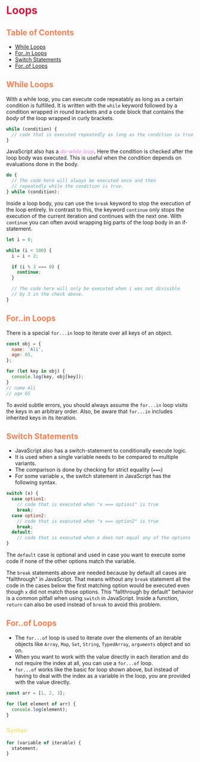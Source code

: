 <style>
r { color: Crimson }
o { color: Coral }
y { color: Khaki }
g { color: MediumSpringGreen }
b { color: SkyBlue }
i { color: Violet }
h { color:  Plum }
hh { color: Pink }
</style>
# <r>Loops</r>

## <o>Table of Contents</o>

* [While Loops](#while-loops)
* [For..in Loops](#forin-loops)
* [Switch Statements](#switch-statements)
* [For..of Loops](#forof-loops)

## <o>While Loops</o>

With a while loop, you can execute code repeatably as long as a certain condition is fulfilled.
It is written with the `while` keyword followed by a condition wrapped in round brackets and a code block that contains the _body_ of the loop wrapped in curly brackets.

```javascript
while (condition) {
  // code that is executed repeatedly as long as the condition is true
}
```

JavaScript also has a <i>do-while loop</i>.
Here the condition is checked after the loop body was executed.
This is useful when the condition depends on evaluations done in the body.

```javascript
do {
  // The code here will always be executed once and then
  // repeatedly while the condition is true.
} while (condition);
```

Inside a loop body, you can use the `break` keyword to stop the execution of the loop entirely.
In contrast to this, the keyword `continue` only stops the execution of the current iteration and continues with the next one.
With `continue` you can often avoid wrapping big parts of the loop body in an if-statement.

```javascript
let i = 0;

while (i < 100) {
  i = i + 2;

  if (i % 3 === 0) {
    continue;
  }

  // The code here will only be executed when i was not divisible
  // by 3 in the check above.
}
```

## <o>For..in Loops</o>

There is a special `for...in` loop to iterate over all keys of an object.

```javascript
const obj = {
  name: 'Ali',
  age: 65,
};

for (let key in obj) {
  console.log(key, obj[key]);
}
// name Ali
// age 65
```

To avoid subtle errors, you should always assume the `for...in` loop visits the keys in an arbitrary order.
Also, be aware that `for...in` includes inherited keys in its iteration.

## <o>Switch Statements</o>

* JavaScript also has a switch-statement to conditionally execute logic.
* It is used when a single variable needs to be compared to multiple variants.
* The comparison is done by checking for strict equality (`===`)
* For some variable `x`, the switch statement in JavaScript has the following syntax.

<!-- prettier-ignore-start -->
```javascript
switch (x) {
  case option1:
    // code that is executed when "x === option1" is true
    break;
  case option2:
    // code that is executed when "x === option2" is true
    break;
  default:
    // code that is executed when x does not equal any of the options
}
```
<!-- prettier-ignore-end -->

The `default` case is optional and used in case you want to execute some code if none of the other options match the variable.

The `break` statements above are needed because by default all cases are "fallthrough" in JavaScript.
That means without any `break` statement all the code in the cases below the first matching option would be executed even though `x` did not match those options.
This "fallthrough by default" behavior is a common pitfall when using `switch` in JavaScript.
Inside a function, `return` can also be used instead of `break` to avoid this problem.

## <o>For..of Loops</o>

* The `for...of` loop is used to iterate over the elements of an iterable objects like `Array`, `Map`, `Set`, `String`, `TypedArray`, `arguments` object and so on.
* When you want to work with the value directly in each iteration and do not require the index at all, you can use a `for...of` loop.
* `for...of` works like the basic for loop shown above, but instead of having to deal with the index as a variable in the loop, you are provided with the value directly.

```javascript
const arr = [1, 2, 3];

for (let element of arr) {
  console.log(element);
}
```

### <y>Syntax</y>

```javascript
for (variable of iterable) {
  statement;
}
```